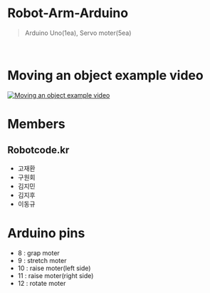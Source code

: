 # Robot-Arm-Arduino
> Arduino Uno(1ea), Servo moter(5ea)

&nbsp;
# Moving an object example video
[![Moving an object example video](http://img.youtube.com/vi/imUxud6Of1E/0.jpg)](http://www.youtube.com/watch?v=imUxud6Of1E)

# Members
## Robotcode.kr
* 고재환
* 구원회
* 김지민
* 김지후
* 이동규

# Arduino pins
- 8 : grap moter
- 9 : stretch moter
- 10 : raise moter(left side)
- 11 : raise moter(right side)
- 12 : rotate moter
